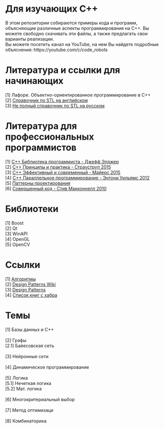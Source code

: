 ﻿<h1>Для изучающих C++</h1>
<p>
В этом репозитории собираются примеры кода и программ, объясняющие различные аспекты программирования на С++. Вы можете свободно скачивать эти файлы, а также предлагать свои варианты реализации.
<br>
Вы можете посетить канал на YouTube, на нем Вы найдете подробные объяснения: https://youtube.com/c/code_robots
</p>
<h1>Литература и ссылки для начинающих</h1>
[1] Лафоре. Объектно-ориентированное программирование в C++ <br>
[2] <a href="http://www.cplusplus.com" target="_blank">Справочник по STL на английском</a><br>
[3] <a href="http://ru.cppreference.com/w/" target="_blank">Не полный справочник по STL на русском</a><br>
<h1>Литература для профессиональных программистов</h1>
[1] <a href="https://github.com/Evgeny-Bukovski/ForStudentsLearningCpp/tree/master/Books" target="_blank">C++ Библиотека программиста - Джефф Элджер</a><br>
[2] <a href="https://github.com/Evgeny-Bukovski/ForStudentsLearningCpp/tree/master/Books" target="_blank">C++ Принципы и практика - Страуструп 2015</a><br>
[3] <a href="https://github.com/Evgeny-Bukovski/ForStudentsLearningCpp/tree/master/Books" target="_blank">C++ Эффективный и современный - Майерс 2015</a><br>
[4] <a href="https://github.com/Evgeny-Bukovski/ForStudentsLearningCpp/tree/master/Books" target="_blank">C++ Параллельное программирование - Энтони Уильямс 2012</a><br>
[5] <a href="https://github.com/Evgeny-Bukovski/ForStudentsLearningCpp/tree/master/Books" target="_blank">Паттерны проектирования</a><br>
[6] <a href="https://github.com/Evgeny-Bukovski/ForStudentsLearningCpp/tree/master/Books" target="_blank">Совершенный код - Стив Макконнелл 2010</a><br>
<h1>Библиотеки</h1>
[1] Boost<br>
[2] Qt<br>
[3] WinAPI<br>
[4] OpenGL<br>
[5] OpenCV<br>
<h1>Ссылки</h1>
[1] <a href="http://kvodo.ru/category/algorithms" target="_blank">Алгоритмы</a><br>
[2] <a href="https://ru.wikipedia.org/wiki/Design_Patterns" target="_blank">Design Patterns Wiki</a><br>
[3] <a href="https://sourcemaking.com/design_patterns" target="_blank">Design Patterns</a><br>
[4] <a href="https://habrahabr.ru/company/mailru/blog/265103/" target="_blank">Список книг с хабра</a><br>
<h1>Темы</h1>
[1] Базы данных и C++<br>
<br>
[2] Графы<br>
  [2.1] Байесовская сеть<br>
  <br>
[3] Нейронные сети <br>
<br>
[4] Динамическое программирование <br>
<br>
[5] Логика <br>
  [5.1] Нечеткая логика <br>
  [5.2] Мат. логика <br>
  <br>
[6] Многокритериальный выбор <br>
<br>
[7] Метод оптимизаци<br>
<br>
[8] Комбинаторика